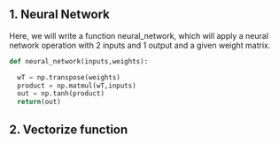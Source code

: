 ## 1. Neural Network


Here, we will write a function neural_network, which will apply a neural network operation with 2 inputs and 1 output and a given weight matrix.

```python
def neural_network(inputs,weights):

  wT = np.transpose(weights)
  product = np.matmul(wT,inputs)
  out = np.tanh(product)
  return(out)
```

## 2. Vectorize function


